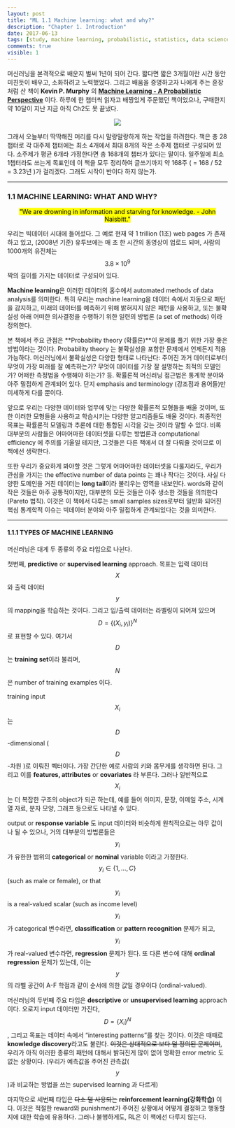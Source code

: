 ```yaml
---
layout: post
title: "ML 1.1 Machine learning: what and why?"
description: "Chapter 1. Introduction"
date: 2017-06-13
tags: [study, machine learning, probabilistic, statistics, data science]
comments: true
visible: 1
---
```


머신러닝을 본격적으로 배운지 벌써 1년이 되어 간다. 짧다면 짧은 3개월이란 시간 동안 미친듯이 배우고, 소화하려고 노력했었다. 그리고 배움을 증명하고자 나에게 주는 훈장처럼 산 책이 **Kevin P. Murphy** 의 **[Machine Learning - A Probabilistic Perspective](https://www.amazon.com/Machine-Learning-Probabilistic-Perspective-Computation/dp/0262018020)** 이다. 하루에 한 챕터씩 읽자고 배짱있게 주문했던 책이었으나, 구매한지 약 10달이 지난 지금 아직 Ch2도 못 끝냈다.

<center><img src="{{ baseurl }}/images/2017-03-06-ml-1-1-introduction-1.jpg"></center>

그래서 오늘부터 딱딱해진 머리를 다시 말랑말랑하게 하는 작업을 하려한다. 책은 총 28챕터로 각 대주제 챕터에는 최소 4개에서 최대 8개의 작은 소주제 챕터로 구성되어 있다. 소주제가 평균 6개라 가정한다면 총 168개의 챕터가 있다는 말이다. 일주일에 최소 1챕터라도 쓰는게 목표인데 이 책을 모두 정리하여 글쓰기까지 약 168주 ( = 168 / 52 = 3.23년 )가 걸리겠다. 그래도 시작이 반이다 하지 않는가.

---

### 1.1 MACHINE LEARNING: WHAT AND WHY?

<center><mark>"We are drowning in information and starving for knowledge. - John Naisbitt."</mark></center>

우리는 빅데이터 시대에 들어섰다. 그 예로 현재 약 1 trillion (1조) web pages 가 존재하고 있고, (2008년 기준) 유투브에는 매 초 한 시간의 동영상이 업로드 되며, 사람의 1000개의 유전체는 $$3.8 \times 10^9$$ 짝의 길이를 가지는 데이터로 구성되어 있다.

**Machine learning**은 이러한 데이터의 홍수에서 automated methods of data analysis를 의미한다. 특히 우리는 machine learning을 데이터 속에서 자동으로 패턴을 감지하고, 미래의 데이터를 예측하기 위해 밝혀지지 않은 패턴을 사용하고, 또는 불확실성 아래 어떠한 의사결정을 수행하기 위한 일련의 방법론 (a set of methods) 이라 정의한다.

본 책에서 주요 관점은 **Probability theory (확률론)**이 문제를 풀기 위한 가장 좋은 방법이라는 것이다. Probability theory 는 불확실성을 포함한 문제에서 언제든지 적용가능하다. 머신러닝에서 불확실성은 다양한 형태로 나타난다: 주어진 과거 데이터로부터 무엇이 가장 미래를 잘 예측하는가? 무엇이 데이터를 가장 잘 설명하는 최적의 모델인가? 어떠한 측정법을 수행해야 하는가? 등. 확률론적 머신러닝 접근법은 통계학 분야와 아주 밀접하게 관계되어 있다. 단지 emphasis and terminology (강조점과 용어들)만 미세하게 다를 뿐이다.

앞으로 우리는 다양한 데이터와 업무에 맞는 다양한 확률론적 모형들을 배울 것이며, 또한 이러한 모형들을 사용하고 학습시키는 다양한 알고리즘들도 배울 것이다. 최종적인 목표는 확률론적 모델링과 추론에 대한 통합된 시각을 갖는 것이라 말할 수 있다. 비록 대부분의 사람들은 어마어마한 데이터셋을 다루는 방법론과 computational efficiency 에 주의를 기울일 테지만, 그것들은 다른 책에서 더 잘 다뤄줄 것이므로 이 책에선 생략한다.

또한 우리가 중요하게 봐야할 것은 그렇게 어마어마한 데이터셋을 다룰지라도, 우리가 관심을 가지는 the effective number of data points 는 꽤나 작다는 것이다. 사실 다양한 도메인을 거친 데이터는 **long tail**이라 불리우는 영역을 내보인다. words와 같이 작은 것들은 아주 공통적이지만, 대부분의 모든 것들은 아주 생소한 것들을 의믜한다(Pareto 법칙). 이것은 이 책에서 다루는 small samples sizes로부터 일반화 되어진 핵심 통계학적 이슈는 빅데이터 분야와 아주 밀접하게 관계되있다는 것을 의미한다.

* * *

#### 1.1.1 TYPES OF MACHINE LEARNING

머신러닝은 대게 두 종류의 주요 타입으로 나뉜다.

첫번째, **predictive** or **supervised learning** approach. 목표는 입력 데이터 $$X$$ 와 출력 데이터 $$y$$ 의 mapping을 학습하는 것이다. 그리고 입/출력 데이터는 라벨링이 되어져 있으며 $$D = \{(X_i, y_i)\}^N$$ 로 표현할 수 있다. 여기서 $$D$$ 는 **training set**이라 불리며, $$N$$ 은 number of training examples 이다.

training input $$X_i$$ 는 $$D$$-dimensional ( $$D$$-차원 )로 이뤄진 벡터이다. 가장 간단한 예로 사람의 키와 몸무게를 생각하면 된다. 그리고 이를 **features, attributes** or **covariates** 라 부른다. 그러나 일반적으로 $$X_i$$ 는 더 복잡한 구조의 object가 되곤 하는데, 예를 들어 이미지, 문장, 이메일 주소, 시계열 자료, 분자 모양, 그래프 등으로도 나타낼 수 있다.

output or **response variable** 도 input 데이터와 비슷하게 원칙적으로는 아무 값이나 될 수 있으나, 거의 대부분의 방법론들은 $$y_i$$ 가 유한한 범위의 **categorical** or **nominal** variable 이라고 가정한다. $$y_i \in \{1, \dots, C\}$$ (such as male or female), or that $$y_i$$ is a real-valued scalar (such as income level) $$y_i$$가 categorical 변수라면, **classification** or **pattern recognition** 문제가 되고, $$y_i$$ 가 real-valued 변수라면, **regression** 문제가 된다. 또 다른 변수에 대해 **ordinal regression** 문제가 있는데, 이는 $$y$$의 라벨 공간이 A-F 학점과 같이 순서에 의한 값일 경우이다 (ordinal-valued).

머신러닝의 두번째 주요 타입은 **descriptive** or **unsupervised learning** approach이다. 오로지 input 데이터만 가진다, $$D = \{X_i\}^N$$, 그리고 목표는 데이터 속에서 “interesting patterns”를 찾는 것이다. 이것은 때때로 **knowledge discovery**라고도 불린다. <del>이것은 상대적으로 보다 덜 정의된 문제이며</del>, 우리가 아직 이러한 종류의 패턴에 대해서 밝혀진게 많이 없어 명확한 error metric 도 없는 상황이다. (우리가 예측값을 주어진 관측값( $$y$$ )과 비교하는 방법을 쓰는 supervised learning 과 다르게)

마지막으로 세번째 타입은 <del>다소 덜 사용되는</del> **reinforcement learning(강화학습)** 이다. 이것은 적절한 reward와 punishment가 주어진 상황에서 어떻게 결정하고 행동할지에 대한 학습에 유용하다. 그러나 불행하게도, RL은 이 책에선 다루지 않는다.
